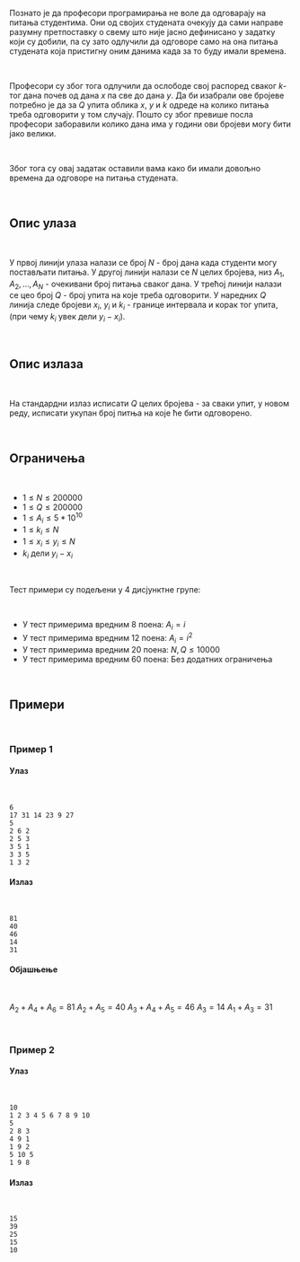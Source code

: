 Познато је да професори програмирања не воле да одговарају на питања студентима. Они од својих студената очекују да сами направе разумну претпоставку о свему што није јасно дефинисано у задатку који су добили, па су зато одлучили да одговоре само на она питања студената која пристигну оним данима када за то буду имали времена.

<br>

Професори су због тога одлучили да ослободе свој распоред сваког $k$-тог дана почев од дана $x$ па све до дана $y$. Да би изабрали ове бројеве потребно је да за $Q$ упита облика $x$, $y$ и $k$ одреде на колико питања треба одговорити у том случају. Пошто су због превише посла професори заборавили колико дана има у години ови бројеви могу бити јако велики.

<br>

Због тога су овај задатак оставили вама како би имали довољно времена да одговоре на питања студената.

<br>

## Опис улаза

<br>

У првој линији улаза налази се број $N$ - број дана када студенти могу постављати питања. У другој линији налази се $N$ целих бројева, низ $A_{1},A_{2},\ldots,A_{N}$ - очекивани број питања сваког дана. У трећој линији налази се цео број $Q$ - број упита на које треба одговорити. У наредних $Q$ линија следе бројеви $x_{i}$, $y_{i}$ и $k_{i}$ - границе интервала и корак тог упита, (при чему $k_{i}$ увек дели $y_{i}-x_{i}$).

<br>

## Опис излаза

<br>

На стандардни излаз исписати $Q$ целих бројева - за сваки упит, у новом
реду, исписати укупан број питња на које ће бити одговорено.

<br>

## Ограничења

<br>

-   $1 \leq N \leq 200000$
-   $1 \leq Q \leq 200000$
-   $1 \leq A_{i} \leq 5*10^{10}$
-   $1 \leq k_{i} \leq N$
-   $1 \leq x_{i} \leq y_{i} \leq N$
-   $k_{i}$ дели $y_{i}-x_{i}$

<br>

Тест примери су подељени у $4$ дисјунктне групе:

<br>

-   У тест примерима вредним $8$ поена: $A_{i}=i$
-   У тест примерима вредним $12$ поена: $A_{i}=i^2$
-   У тест примерима вредним $20$ поена: $N,Q \leq 10000$
-   У тест примерима вредним $60$ поена: Без додатних ограничења

<br>


## Примери

<br>

### Пример 1
#### Улаз

<br>

~~~
6
17 31 14 23 9 27
5
2 6 2
2 5 3
3 5 1
3 3 5
1 3 2
~~~
#### Излаз

<br>

~~~
81
40
46
14
31
~~~
#### Објашњење

<br>

$A_2 + A_4 + A_6 = 81$
$A_2 + A_5 = 40$
$A_ 3 + A_4 + A_5 = 46$
$A_3 = 14$
$A_1 + A_3 = 31$

<br>

### Пример 2
#### Улаз

<br>

~~~
10
1 2 3 4 5 6 7 8 9 10
5
2 8 3
4 9 1
1 9 2
5 10 5
1 9 8
~~~
#### Излаз

<br>

~~~
15
39
25
15
10
~~~
